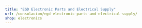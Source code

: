 ```yaml
---
title: "EGD Electronic Parts and Electrical Supply"
url: /consolacion/egd-electronic-parts-and-electrical-supply/
shop: electronics
---
```

